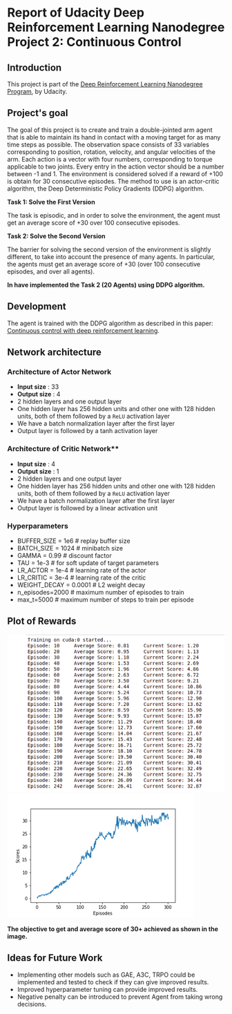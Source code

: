 # Report of Udacity Deep Reinforcement Learning Nanodegree Project 2: Continuous Control

## Introduction
This project is part of the [Deep Reinforcement Learning Nanodegree Program](https://www.udacity.com/course/deep-reinforcement-learning-nanodegree--nd893), by Udacity.  


## Project's goal
The goal of this project is to create and train a double-jointed arm agent that is able to maintain its hand in contact with a moving target for as many time steps as possible. The observation space consists of 33 variables corresponding to position, rotation, velocity, and angular velocities of the arm. Each action is a vector with four numbers, corresponding to torque applicable to two joints. Every entry in the action vector should be a number between -1 and 1. The environment is considered solved if a reward of +100 is obtain for 30 consecutive episodes. The method to use is an actor-critic algorithm, the Deep Deterministic Policy Gradients (DDPG) algorithm.

**Task 1: Solve the First Version**

The task is episodic, and in order to solve the environment, the agent must get an average score of +30 over 100 consecutive episodes. 

**Task 2: Solve the Second Version**

The barrier for solving the second version of the environment is slightly different, to take into account the presence of many agents. In particular, the agents must get an average score of +30 (over 100 consecutive episodes, and over all agents).

**In have implemented the Task 2 (20 Agents) using DDPG algorithm.**

## Development
The agent is trained with the DDPG algorithm as described in this paper: [Continuous control with deep reinforcement learning](https://arxiv.org/abs/1509.02971).

## Network architecture

### Architecture of Actor Network

- **Input size** : 33
- **Output size** : 4
- 2 hidden layers and one output layer
- One hidden layer has 256 hidden units and other one with 128 hidden units, both of them followed by a `ReLU` activation layer
- We have a batch normalization layer after the first layer
- Output layer is followed by a tanh activation layer

### Architecture of Critic Network**

- **Input size** : 4
- **Output size** : 1
- 2 hidden layers and one output layer
- One hidden layer has 256 hidden units and other one with 128 hidden units, both of them followed by a `ReLU` activation layer
- We have a batch normalization layer after the first layer
- Output layer is followed by a linear activation unit

### Hyperparameters

* BUFFER_SIZE = 1e6  # replay buffer size
* BATCH_SIZE = 1024        # minibatch size
* GAMMA = 0.99            # discount factor
* TAU = 1e-3              # for soft update of target parameters
* LR_ACTOR = 1e-4         # learning rate of the actor
* LR_CRITIC = 3e-4        # learning rate of the critic
* WEIGHT_DECAY = 0.0001       # L2 weight decay
* n_episodes=2000         # maximum number of episodes to train
* max_t=5000              # maximum number of steps to train per episode


## Plot of Rewards

![Training](reward.png)
![Score](Plot.png)

**The objective to get and average score of 30+ achieved as shown in the image.**

## Ideas for Future Work

* Implementing other models such as GAE, A3C, TRPO could be implemented and tested to check if they can give improved results.
* Improved hyperparameter tuning can provide improved results.
* Negative penalty can be introduced to prevent Agent from taking wrong decisions.
